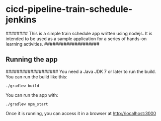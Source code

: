 # cicd-pipeline-train-schedule-jenkins
########
This is a simple train schedule app written using nodejs. It is intended to be used as a sample application for a series of hands-on learning activities.
####################
## Running the app
###################
You need a Java JDK 7 or later to run the build. You can run the build like this:

    ./gradlew build

You can run the app with:

    ./gradlew npm_start

Once it is running, you can access it in a browser at [http://localhost:3000](http://localhost:3000)
